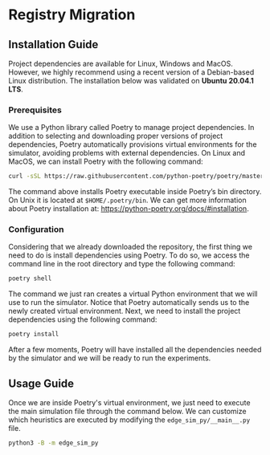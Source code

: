 # Registry Migration

## Installation Guide

Project dependencies are available for Linux, Windows and MacOS. However, we highly recommend using a recent version of a Debian-based Linux distribution. The installation below was validated on **Ubuntu 20.04.1 LTS**.

### Prerequisites

We use a Python library called Poetry to manage project dependencies. In addition to selecting and downloading proper versions of project dependencies, Poetry automatically provisions virtual environments for the simulator, avoiding problems with external dependencies. On Linux and MacOS, we can install Poetry with the following command:

```bash
curl -sSL https://raw.githubusercontent.com/python-poetry/poetry/master/get-poetry.py | python -
```

The command above installs Poetry executable inside Poetry’s bin directory. On Unix it is located at `$HOME/.poetry/bin`. We can get more information about Poetry installation at: https://python-poetry.org/docs/#installation.

### Configuration

Considering that we already downloaded the repository, the first thing we need to do is install dependencies using Poetry. To do so, we access the command line in the root directory and type the following command:

```bash
poetry shell
```

The command we just ran creates a virtual Python environment that we will use to run the simulator. Notice that Poetry automatically sends us to the newly created virtual environment. Next, we need to install the project dependencies using the following command:

```bash
poetry install
```

After a few moments, Poetry will have installed all the dependencies needed by the simulator and we will be ready to run the experiments.

## Usage Guide

Once we are inside Poetry's virtual environment, we just need to execute the main simulation file through the command below. We can customize which heuristics are executed by modifying the `edge_sim_py/__main__.py` file.

```bash
python3 -B -m edge_sim_py
```
